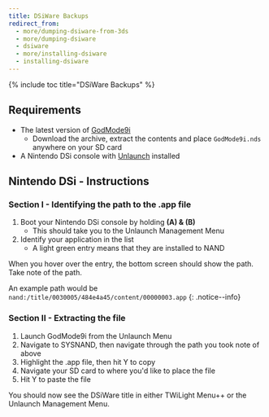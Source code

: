 ```yaml
---
title: DSiWare Backups
redirect_from:
  - more/dumping-dsiware-from-3ds
  - more/dumping-dsiware
  - dsiware
  - more/installing-dsiware
  - installing-dsiware
---
```


{% include toc title="DSiWare Backups" %}

## Requirements
- The latest version of [GodMode9i](https://github.com/RocketRobz/godmode9i/releases/latest)
  - Download the archive, extract the contents and place `GodMode9i.nds` anywhere on your SD card
- A Nintendo DSi console with [Unlaunch](/unlaunch) installed

## Nintendo DSi - Instructions

### Section I - Identifying the path to the .app file
1. Boot your Nintendo DSi console by holding **(A) & (B)**
   - This should take you to the Unlaunch Management Menu
1. Identify your application in the list
   - A light green entry means that they are installed to NAND

When you hover over the entry, the bottom screen should show the path. Take note of the path.

An example path would be `nand:/title/0030005/484e4a45/content/00000003.app`
{: .notice--info}

### Section II - Extracting the file

1. Launch GodMode9i from the Unlaunch Menu
1. Navigate to SYSNAND, then navigate through the path you took note of above
1. Highlight the .app file, then hit Y to copy
1. Navigate your SD card to where you'd like to place the file
1. Hit Y to paste the file

You should now see the DSiWare title in either TWiLight Menu++ or the Unlaunch Management Menu.